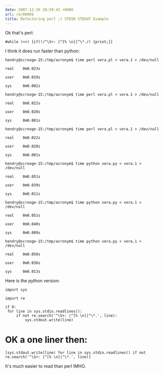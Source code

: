 ```yaml
---
date: 2007-12-26 20:59:43 +0000
url: /e/06066
title: Refactoring perl ;) STDIN STDOUT Example
---
```


Ok that's perl:

	#while (<>) {if(!/^\S+: |^[% \n]|^\*./) {print;}}

I think it does run faster than python:

	hendry@scrooge-15:/tmp/acronym$ time perl vera.pl < vera.1 > /dev/null

	real    0m0.023s

	user    0m0.019s

	sys     0m0.002s

	hendry@scrooge-15:/tmp/acronym$ time perl vera.pl < vera.1 > /dev/null

	real    0m0.022s

	user    0m0.020s

	sys     0m0.001s

	hendry@scrooge-15:/tmp/acronym$ time perl vera.pl < vera.1 > /dev/null

	real    0m0.022s

	user    0m0.020s

	sys     0m0.001s

	hendry@scrooge-15:/tmp/acronym$ time python vera.py < vera.1 > /dev/null

	real    0m0.051s

	user    0m0.039s

	sys     0m0.011s

	hendry@scrooge-15:/tmp/acronym$ time python vera.py < vera.1 > /dev/null

	real    0m0.051s

	user    0m0.040s

	sys     0m0.009s

	hendry@scrooge-15:/tmp/acronym$ time python vera.py < vera.1 > /dev/null

	real    0m0.050s

	user    0m0.036s

	sys     0m0.013s
Here is the python version:

	import sys

	import re

	if 0:
     for line in sys.stdin.readlines():
         if not re.search('^\S+: |^[% \n]|^\*.', line):
             sys.stdout.write(line)

# OK a one liner then:

	[sys.stdout.write(line) for line in sys.stdin.readlines() if not re.search('^\S+: |^[% \n]|^\*.', line)]
It's much easier to read than perl IMHO.
